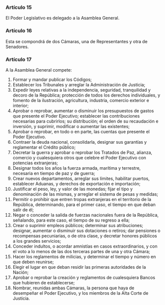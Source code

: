 ### Artículo 15 ###

El Poder Legislativo es delegado a la Asamblea General.

### Artículo 16 ###

Esta se compondrá de dos Cámaras, una de Representantes y otra de Senadores.

### Artículo 17 ###

A la Asamblea General compete:

1. Formar y mandar publicar los Códigos;
2. Establecer los Tribunales y arreglar la Administración de Justicia;
3. Expedir leyes relativas a la independencia, seguridad, tranquilidad y decoro de la República; protección de todos los derechos individuales, y fomento de la ilustración, agricultura, industria, comercio exterior e interior;
4. Aprobar o reprobar, aumentar o disminuir los presupuestos de gastos que presente el Poder Ejecutivo; establecer las contribuciones necesarias para cubrirlos; su distribución; el orden de su recaudación e inversión, y suprimir, modificar o aumentar las existentes;
5. Aprobar o reprobar, en todo o en parte, las cuentas que presente el Poder Ejecutivo.
6. Contraer la deuda nacional, consolidarla, designar sus garantías y reglamentar el Crédito público;
7. Decretar la guerra y aprobar o reprobar los Tratados de Paz, alianza, comercio y cualesquiera otros que celebre el Poder Ejecutivo con potencias extranjeras;
8. Designar todos los años la fuerza armada, marítima y terrestre, necesaria en tiempo de paz y de guerra;
9. Crear nuevos departamentos, arreglar sus límites, habilitar puertos, establecer Aduanas, y derechos de exportación e importación;
10. Justificar el peso, ley, y valor de las monedas; fijar el tipo y denominación de las mismas, y arreglar el sistema de pesas y medidas;
11.	Permitir o prohibir que entren tropas extranjeras en el territorio de la República, determinando, para el primer caso, el tiempo en que deban salir de él;
12.	Negar o conceder la salida de fuerzas nacionales fuera de la República, señalando, para este caso, el tiempo de su regreso a ella;
13.	Crear o suprimir empleos públicos; determinar sus atribuciones; designar, aumentar o disminuir sus dotaciones o retiros; dar pensiones o recompensas pecuniarias, o de otra clase, y decretar honores públicos a los grandes servicios;
14.	Conceder indultos, o acordar amnistías en casos extraordinarios, y con el voto a lo menos de las dos terceras partes de una y otra Cámara;
15.	Hacer los reglamentos de milicias, y determinar el tiempo y número en que deben reunirse;
16.	Elegir el lugar en que deban residir las primeras autoridades de la Nación;
17.	Aprobar o reprobar la creación y reglamentos de cualesquiera Bancos que hubieren de establecerse;
18.	Nombrar, reunidas ambas Cámaras, la persona que haya de desempeñar el Poder Ejecutivo, y los miembros de la Alta Corte de Justicia.
